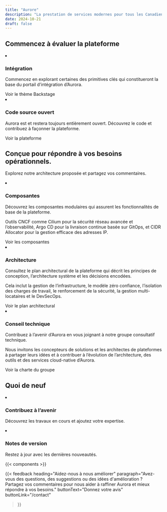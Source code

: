 ```yaml
---
title: "Aurore"
description: "La prestation de services modernes pour tous les Canadiens."
date: 2024-10-21
draft: false
---
```


## Commencez à évaluer la plateforme

<article class="py-500 bg-primary text-light bg-full-width">
  <gcds-grid tag="ul" columns="1fr" columns-tablet="1fr 1fr" gap="450" class="hydrated">
    <li class="list-none md:mb-0 mb-500">
      <h3 class="mb-400">Intégration</h3>
      <p class="mb-400">Commencez en explorant certaines des primitives clés qui constitueront la base du portail d’intégration d’Aurora.</p>
      <gcds-link href="https://github.com/gccloudone/gcds-backstage" class="hydrated" variant="light">Voir le thème Backstage</gcds-link>
    </li>
    <li class="list-none">
      <h3 class="mb-400">Code source ouvert</h3>
      <p class="mb-400">Aurora est et restera toujours entièrement ouvert. Découvrez le code et contribuez à façonner la plateforme.</p>
      <gcds-link href="https://github.com/gccloudone-aurora/aurora-platform-charts" class="hydrated" variant="light">Voir la plateforme</gcds-link>
    </li>
  </gcds-grid>
</article>

<article class="py-450">
  <h2 class="mb-400">Conçue pour répondre à vos besoins opérationnels.</h2>
  <p class="mb-500">Explorez notre architecture proposée et <gcds-link href="/contact" class="hydrated">partagez vos commentaires</gcds-link>.</p>
  <gcds-grid tag="ul" columns="1fr" columns-tablet="1fr 1fr" columns-desktop="1fr 1fr 1fr" gap="450" class="hydrated">
    <li class="list-none">
      <h3 class="mb-400">Composantes</h3>
      <p class="mb-400">Découvrez les composantes modulaires qui assurent les fonctionnalités de base de la plateforme.</p>
      <p class="mb-400">Outils CNCF comme Cilium pour la sécurité réseau avancée et l’observabilité, Argo CD pour la livraison continue basée sur GitOps, et CIDR Allocator pour la gestion efficace des adresses IP.</p>
      <gcds-link href="/components/" class="hydrated">Voir les composantes</gcds-link>
    </li>
    <li class="list-none">
      <h3 class="mb-400">Architecture</h3>
      <p class="mb-400">Consultez le plan architectural de la plateforme qui décrit les principes de conception, l’architecture système et les décisions encodées.</p>
      <p class="mb-400">Cela inclut la gestion de l’infrastructure, le modèle zéro confiance, l’isolation des charges de travail, le renforcement de la sécurité, la gestion multi-locataires et le DevSecOps.</p>
      <gcds-link href="/architecture/introduction/azure/" class="hydrated">Voir le plan architectural</gcds-link>
    </li>
    <li class="list-none">
      <h3 class="mb-400">Conseil technique</h3>
      <p class="mb-400">Contribuez à l’avenir d’Aurora en vous joignant à notre groupe consultatif technique.</p>
      <p class="mb-400">Nous invitons les concepteurs de solutions et les architectes de plateformes à partager leurs idées et à contribuer à l’évolution de l’architecture, des outils et des services cloud-native d’Aurora.</p>
      <gcds-link href="/technical-advisory-group/" class="hydrated">Voir la charte du groupe</gcds-link>
    </li>
  </gcds-grid>
</article>

<article class="py-500 bg-light bg-full-width">
  <h2 class="mb-400">Quoi de neuf</h2>
  <gcds-grid tag="ul" columns="1fr" columns-tablet="1fr 1fr" gap="450" class="hydrated">
    <li class="list-none bg-white p-450 b-radius-md">
      <h3 class="mb-400">
        <gcds-link href="/get-involved" class="hydrated">Contribuez à l’avenir</gcds-link>
      </h3>
      <p>Découvrez les travaux en cours et ajoutez votre expertise.</p>
    </li>
    <li class="list-none bg-white px-250 py-450 b-radius-md">
      <h3 class="mb-400">
        <gcds-link external="" href="https://github.com/gccloudone-aurora/aurora-platform-charts/blob/main/CHANGELOG.md" class="hydrated">Notes de version</gcds-link>
      </h3>
      <p>Restez à jour avec les dernières nouveautés.</p>
    </li>
  </gcds-grid>
</article>

{{< components >}}

{{< feedback
heading="Aidez-nous à nous améliorer"
paragraph="Avez-vous des questions, des suggestions ou des idées d'amélioration ? Partagez vos commentaires pour nous aider à raffiner Aurora et mieux répondre à vos besoins."
buttonText="Donnez votre avis"
buttonLink="/contact"
>}}
